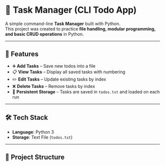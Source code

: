 # 📝 Task Manager (CLI Todo App)

A simple command-line **Task Manager** built with Python.  
This project was created to practice **file handling, modular programming, and basic CRUD operations** in Python.

---

## 🚀 Features
- ➕ **Add Tasks** – Save new todos into a file  
- 📋 **View Tasks** – Display all saved tasks with numbering  
- ✏️ **Edit Tasks** – Update existing tasks by index  
- ❌ **Delete Tasks** – Remove tasks by index  
- 💾 **Persistent Storage** – Tasks are saved in `todos.txt` and loaded on each run  

---

## 🛠️ Tech Stack
- **Language**: Python 3  
- **Storage**: Text File (`todos.txt`)  

---

## 📂 Project Structure
